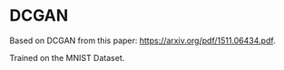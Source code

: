 # DCGAN

Based on DCGAN from this paper: https://arxiv.org/pdf/1511.06434.pdf.

Trained on the MNIST Dataset.
